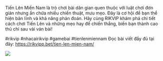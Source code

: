 Tiến Lên Miền Nam là trò chơi bài dân gian quen thuộc với luật chơi đơn giản nhưng ẩn chứa nhiều chiến thuật, mưu mẹo. Đây là cơ hội để bạn thể hiện bản lĩnh và khả năng phán đoán. Hãy cùng RIKVIP khám phá chi tiết cách chơi Tiến Lên và những mẹo hay để chiến thắng, biến bạn thành cao thủ chỉ sau vài ván bài!

#rikvip #nhacairikvip #gamebai #tienlenmiennam
Đọc bài viết đầy đủ tại đây: https://rikvipp.bet/tien-len-mien-nam/

![](https://s3-ap-northeast-1.amazonaws.com/g0v-hackmd-images/uploads/upload_8788b80c5a2d53d62ecfc785f41e60ea.jpg)
